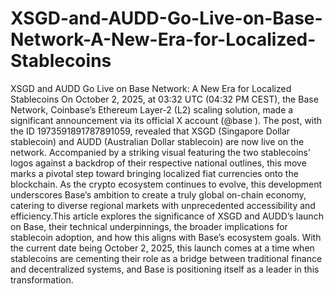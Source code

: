 # XSGD-and-AUDD-Go-Live-on-Base-Network-A-New-Era-for-Localized-Stablecoins
XSGD and AUDD Go Live on Base Network: A New Era for Localized Stablecoins
On October 2, 2025, at 03:32 UTC (04:32 PM CEST), the Base Network, Coinbase’s Ethereum Layer-2 (L2) scaling solution, made a significant announcement via its official X account (@base
). The post, with the ID 1973591891787891059, revealed that XSGD (Singapore Dollar stablecoin) and AUDD (Australian Dollar stablecoin) are now live on the network. Accompanied by a striking visual featuring the two stablecoins’ logos against a backdrop of their respective national outlines, this move marks a pivotal step toward bringing localized fiat currencies onto the blockchain. As the crypto ecosystem continues to evolve, this development underscores Base’s ambition to create a truly global on-chain economy, catering to diverse regional markets with unprecedented accessibility and efficiency.This article explores the significance of XSGD and AUDD’s launch on Base, their technical underpinnings, the broader implications for stablecoin adoption, and how this aligns with Base’s ecosystem goals. With the current date being October 2, 2025, this launch comes at a time when stablecoins are cementing their role as a bridge between traditional finance and decentralized systems, and Base is positioning itself as a leader in this transformation.

